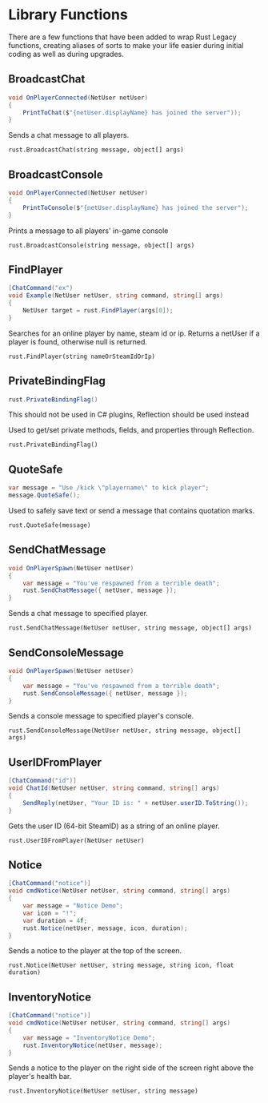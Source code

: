 # Library Functions

There are a few functions that have been added to wrap Rust Legacy functions, creating aliases of sorts to make your life easier during initial coding as well as during upgrades.

## BroadcastChat

``` csharp
void OnPlayerConnected(NetUser netUser)
{
    PrintToChat($"{netUser.displayName} has joined the server"));
}
```

Sends a chat message to all players.

`rust.BroadcastChat(string message, object[] args)`

## BroadcastConsole

``` csharp
void OnPlayerConnected(NetUser netUser)
{
    PrintToConsole($"{netUser.displayName} has joined the server");
}
```

Prints a message to all players' in-game console

`rust.BroadcastConsole(string message, object[] args)`

## FindPlayer

``` csharp
[ChatCommand("ex")
void Example(NetUser netUser, string command, string[] args)
{
    NetUser target = rust.FindPlayer(args[0]);
}
```

Searches for an online player by name, steam id or ip. Returns a netUser if a player is found, otherwise null is returned.

`rust.FindPlayer(string nameOrSteamIdOrIp)`

## PrivateBindingFlag

``` csharp
rust.PrivateBindingFlag()
```
This should not be used in C# plugins, Reflection should be used instead

Used to get/set private methods, fields, and properties through Reflection.

`rust.PrivateBindingFlag()`

## QuoteSafe

``` csharp
var message = "Use /kick \"playername\" to kick player";
message.QuoteSafe();
```

Used to safely save text or send a message that contains quotation marks.

`rust.QuoteSafe(message)`

## SendChatMessage

``` csharp
void OnPlayerSpawn(NetUser netUser)
{
    var message = "You've respawned from a terrible death";
    rust.SendChatMessage({ netUser, message });
}
```

Sends a chat message to specified player.

`rust.SendChatMessage(NetUser netUser, string message, object[] args)`

## SendConsoleMessage

``` csharp
void OnPlayerSpawn(NetUser netUser)
{
    var message = "You've respawned from a terrible death";
    rust.SendConsoleMessage({ netUser, message });
}
```

Sends a console message to specified player's console.

`rust.SendConsoleMessage(NetUser netUser, string message, object[] args)`

## UserIDFromPlayer

``` csharp
[ChatCommand("id")]
void ChatId(NetUser netUser, string command, string[] args)
{
    SendReply(netUser, "Your ID is: " + netUser.userID.ToString());
}
```

Gets the user ID (64-bit SteamID) as a string of an online player.

`rust.UserIDFromPlayer(NetUser netUser)`

## Notice

``` csharp
[ChatCommand("notice")]
void cmdNotice(NetUser netUser, string command, string[] args)
{
    var message = "Notice Demo";
    var icon = "!";
    var duration = 4f;
    rust.Notice(netUser, message, icon, duration);
}
```

Sends a notice to the player at the top of the screen.

`rust.Notice(NetUser netUser, string message, string icon, float duration)`

## InventoryNotice

``` csharp
[ChatCommand("notice")]
void cmdNotice(NetUser netUser, string command, string[] args)
{
    var message = "InventoryNotice Demo";
    rust.InventoryNotice(netUser, message);
}
```

Sends a notice to the player on the right side of the screen right above the player's health bar.

`rust.InventoryNotice(NetUser netUser, string message)`
